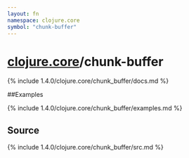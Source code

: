 ```yaml
---
layout: fn
namespace: clojure.core
symbol: "chunk-buffer"
---
```


# [clojure.core](../)/chunk-buffer

{% include 1.4.0/clojure.core/chunk_buffer/docs.md %}

##Examples

{% include 1.4.0/clojure.core/chunk_buffer/examples.md %}
## Source
{% include 1.4.0/clojure.core/chunk_buffer/src.md %}

